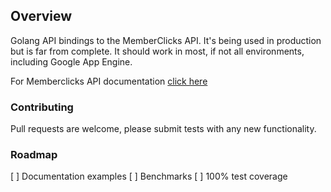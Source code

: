 ## Overview

Golang API bindings to the MemberClicks API. It's being used in production but is far from complete.
It should work in most, if not all environments, including Google App Engine.

For Memberclicks API documentation [click here](https://help.memberclicks.com/hc/en-us/sections/206660187-API)

### Contributing

Pull requests are welcome, please submit tests with any new functionality.

### Roadmap

[ ] Documentation examples
[ ] Benchmarks
[ ] 100% test coverage

